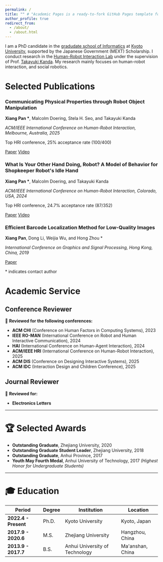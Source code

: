 ```yaml
---
permalink: /
title: "" # "Academic Pages is a ready-to-fork GitHub Pages template for academic personal websites"
author_profile: true
redirect_from: 
  - /about/
  - /about.html
---
```



I am a PhD candidate in the [gradudate school of Informatics](https://www.i.kyoto-u.ac.jp/en/) at [Kyoto University](https://www.kyoto-u.ac.jp/en), supported by the Japanese Government (MEXT) Scholarship. I conduct research in the [Human-Robot Interaction Lab](https://www.robot.soc.i.kyoto-u.ac.jp/en/) under the supervision of Prof. [Takayuki Kanda](https://scholar.google.com/citations?hl=en&user=BL9EACgAAAAJ). My research mainly focuses on human-robot interaction, and social robotics.


# Selected Publications 
<head>
  <meta charset="UTF-8">
  <meta name="viewport" content="width=device-width, initial-scale=1.0">
  <title>Publications</title>
  <link rel="stylesheet" href="assets/css/style.css">
</head>

<div class="publications">
  <div class="pub-item">
    <h3>Communicating Physical Properties through Robot Object Manipulation</h3>
    <p><strong>Xiang Pan *</strong>, Malcolm Doering, Stela H. Seo, and Takayuki Kanda</p>
    <p><em>ACM/IEEE International Conference on Human-Robot Interaction, Melbourne, Australia, 2025</em></p>
    <p>Top HRI conference, 25% acceptance rate (100/400)</p>
    <div class="links">
      <a href="files/HRI2025.pdf" class="button" target="_blank">Paper</a>
      <a href="files/HRI2025.mp4" class="button" target="_blank">Video</a>
    </div>
  </div>

  <div class="pub-item">
    <h3>What Is Your Other Hand Doing, Robot? A Model of Behavior for Shopkeeper Robot's Idle Hand</h3>
    <p><strong>Xiang Pan *</strong>, Malcolm Doering, and Takayuki Kanda</p>
    <p><em>ACM/IEEE International Conference on Human-Robot Interaction, Colorado, USA, 2024</em></p>
    <p>Top HRI conference, 24.7% acceptance rate (87/352)</p>
    <div class="links">
      <a href="files/HRI2024.pdf" class="button" target="_blank">Paper</a>
      <a href="files/HRI2024.mp4" class="button" target="_blank">Video</a>
    </div>
  </div>

  <div class="pub-item">
    <h3>Efficient Barcode Localization Method for Low-Quality Images</h3>
    <p><strong>Xiang Pan</strong>, Dong Li, Weijia Wu, and Hong Zhou *</p>
    <p><em>International Conference on Graphics and Signal Processing, Hong Kong, China, 2019</em></p>
    <div class="links">
      <a href="files/ICGSP2019.pdf" class="button" target="_blank">Paper</a>
    </div>
  </div>

  <p>* indicates contact author</p>

</div>


# Academic Service

## Conference Reviewer  
📌 **Reviewed for the following conferences:**  
- **ACM CHI** (Conference on Human Factors in Computing Systems), 2023  
- **IEEE RO-MAN** (International Conference on Robot and Human Interactive Communication), 2024  
- **HAI** (International Conference on Human-Agent Interaction), 2024  
- **ACM/IEEE HRI** (International Conference on Human-Robot Interaction), 2025  
- **ACM DIS** (Conference on Designing Interactive Systems), 2025  
- **ACM IDC** (Interaction Design and Children Conference), 2025  

## Journal Reviewer  
📖 **Reviewed for:**  
- **Electronics Letters**  

---

# 🏆 Selected Awards  

- **Outstanding Graduate**, Zhejiang University, 2020  
- **Outstanding Graduate Student Leader**, Zhejiang University, 2018  
- **Outstanding Graduate**, Anhui Province, 2017  
- **Youth May Fourth Medal**, Anhui University of Technology, 2017 *(Highest Honor for Undergraduate Students)*  

---

# 🎓 Education  

| Period           | Degree  | Institution                            | Location        |
|-----------------|---------|----------------------------------------|----------------|
| **2022.4 - Present** | Ph.D.    | Kyoto University                     | Kyoto, Japan   |
| **2017.9 - 2020.6** | M.S.     | Zhejiang University                   | Hangzhou, China |
| **2013.9 - 2017.7** | B.S.     | Anhui University of Technology        | Ma'anshan, China |

